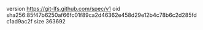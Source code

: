 version https://git-lfs.github.com/spec/v1
oid sha256:85f47b6250af66fc01f89ca2d46362e458d29e12b4c78b6c2d285fdc1ad9ac2f
size 363692
